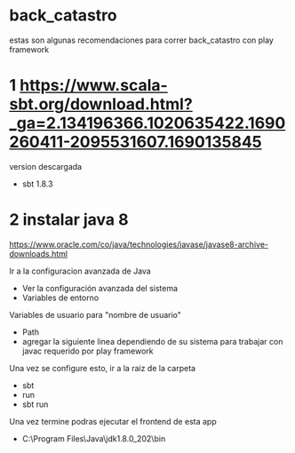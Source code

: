 # back_catastro

estas son algunas recomendaciones para correr back_catastro con play framework 

# 1 https://www.scala-sbt.org/download.html?_ga=2.134196366.1020635422.1690260411-2095531607.1690135845

version descargada
* sbt 1.8.3

# 2 instalar java 8

  https://www.oracle.com/co/java/technologies/javase/javase8-archive-downloads.html

Ir a la configuracion avanzada de Java
  * Ver la configuración avanzada del sistema
  * Variables de entorno

Variables de usuario para "nombre de usuario"

  * Path
  * agregar la siguiente linea dependiendo de su sistema para trabajar con javac requerido por play framework

Una vez se configure esto, ir a la raiz de la carpeta 

* sbt
* run
*  sbt run

  Una vez termine podras ejecutar el frontend de esta app
  * C:\Program Files\Java\jdk1.8.0_202\bin 
  
